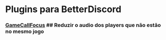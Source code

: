 # **Plugins para BetterDiscord**

### [GameCallFocus](https://github.com/EricCoisa/BDiscord-Plugins/tree/main/CallGameFocus) ## Reduzir o audio dos players que não estão no mesmo jogo 
